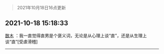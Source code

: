 > 2021年10月18日16点更新
<link rel="stylesheet" href="https://cdn.jsdelivr.net/gh/taotie6/sampleJSON@main/css/photo_show.css">
<meta name="referrer" content="no-referrer" />


 ## 2021-10-18 15:18:33 

 [㪚木](https://www.coolapk.com/feed/30772357?shareKey=ZDczNWJjYTVmMWJkNjE2ZDI5NTU~) ：我一直觉得直男是个褒义词，无论是从心理上谈“直”，还是从生理上谈“直”[受虐滑稽] 

<div class="album">
</div>

 ------- 

